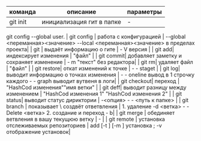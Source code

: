 | команда | описание | параметры |
| - | - | - |
| git init | инициализация гит в папке| - |
git config --global user.
| git config | работа с конфигурацией | --global <переманная><значение> --local <переманная><значение> в пределах проекта|
| git | выдаёт информацию о гите | - V версия |
| git add| индексирует изменения | "файл" |
| git commit| добавляет заметку и сохраняет изменение | - m "текст" без редактора|
| git rm| удаляет файл | "файл" |
| git restore| откат изменений к точке | - - staget |
| git log| выводит информацию о точках изменения | - - oneline вывод в 1 строчку каждого - - graph выводит вутвеня в логи|
| git checkout| переход | "HashCod изменения"\"имя ветки" |
| git deff| выводит разницу между изменением | "HashCod изменения 1" "HashCod изменения 2" |
| git status| выводит статус дириктории | -<опция> - - <путь к папке> |
| git branch | показывает \ создвёт ответвления | 1. удаление -d <ветка> - - Delete <ветка> 2. создание и переход - b|
| git merge | обединяет ветвления в вашу текущюю ветку | - |
| git remote | установка отслеживаемых репозиториев | add [-t <branch>] [-m <master>] <name> <URL> установка ; -v отображение установок|